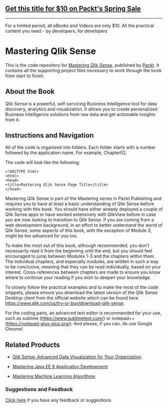 ## [Get this title for $10 on Packt's Spring Sale](https://www.packt.com/V11742?utm_source=github&utm_medium=packt-github-repo&utm_campaign=spring_10_dollar_2022)
-----
For a limited period, all eBooks and Videos are only $10. All the practical content you need \- by developers, for developers

# Mastering Qlik Sense
This is the code repository for [Mastering Qlik Sense](https://www.packtpub.com/big-data-and-business-intelligence/mastering-qlik-sense?utm_source=github&utm_medium=repository&utm_campaign=9781783554027), published by [Packt](https://www.packtpub.com/?utm_source=github). It contains all the supporting project files necessary to work through the book from start to finish.
## About the Book
Qlik Sense is a powerful, self-servicing Business Intelligence tool for data discovery, analytics and visualization. It allows you to create personalized Business Intelligence solutions from raw data and get actionable insights from it.


## Instructions and Navigation
All of the code is organized into folders. Each folder starts with a number followed by the application name. For example, Chapter02.



The code will look like the following:
```
<!DOCTYPE html>
<html>
<head>
<title>Mastering Qlik Sense Page Title</title>
</head>
```

Mastering Qlik Sense is part of the Mastering series in Packt Publishing and requires you to have at least a basic understanding of Qlik Sense before working with this book. You should have either already deployed a couple of Qlik Sense apps or have worked extensively with QlikView before in case you are now looking to transition to Qlik Sense. If you are coming from a web development background, in an effort to better understand the world of Qlik Sense, some aspects of this book, with the exception of Module 3, might be too advanced for you too.

To make the most out of this book, although recommended, you don't necessarily read it from the beginning until the end, but you should feel encouraged to jump between Modules 1-3 and the chapters within them. The individual chapters, and especially modules, are written in such a way to be conclusive, meaning that they can be read individually, based on your interest. Cross-references between chapters are made to ensure you know where to continue your reading if you wish to deepen your knowledge.

To closely follow the practical examples and to make the most of the code snippets, please ensure you download the latest version of the Qlik Sense Desktop client from the official website which can be found here https://www.qlik.com/us/try-or-buy/download-qlik-sense.

For the coding parts, an advanced text editor is recommended for your use, such as sublime (https://www.sublimetext.com/) or notepad++ (https://notepad-plus-plus.org/). And please, if you can, do use Google Chrome!

## Related Products
* [Qlik Sense: Advanced Data Visualization for Your Organization](https://www.packtpub.com/big-data-and-business-intelligence/qlik-sense-advanced-data-visualization-your-organization?utm_source=github&utm_medium=repository&utm_campaign=9781788994927)

* [Mastering Java EE 8 Application Development](https://www.packtpub.com/application-development/mastering-java-ee-8-application-development?utm_source=github&utm_medium=repository&utm_campaign=9781786469205)

* [Mastering Machine Learning Algorithms](https://www.packtpub.com/big-data-and-business-intelligence/mastering-machine-learning-algorithms?utm_source=github&utm_medium=repository&utm_campaign=9781788621113)

### Suggestions and Feedback
[Click here](https://docs.google.com/forms/d/e/1FAIpQLSe5qwunkGf6PUvzPirPDtuy1Du5Rlzew23UBp2S-P3wB-GcwQ/viewform) if you have any feedback or suggestions.
